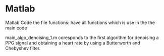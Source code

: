 # Matlab
Matlab Code
the file functions: have all functions which is use in the the main code

main_algo_denoising_1.m coresponds to the first algorithm for denoising a PPG signal and obtaining a heart rate by using a Butterworth and Chebyshev filter.

